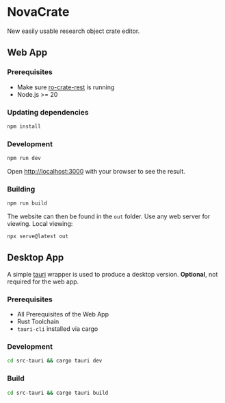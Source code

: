# NovaCrate

New easily usable research object crate editor.

## Web App

### Prerequisites

- Make sure [ro-crate-rest](https://gitlab.kit.edu/kit/scc/dem/dem-students/ChristopherR/implementation/ro-crate-rest) is running
- Node.js >= 20

### Updating dependencies

```bash
npm install
```


### Development

```bash
npm run dev
```

Open [http://localhost:3000](http://localhost:3000) with your browser to see the result.

### Building

```bash
npm run build
```

The website can then be found in the `out` folder. Use any web server for viewing. Local viewing:

```bash
npx serve@latest out
```

## Desktop App

A simple [tauri](https://tauri.app/) wrapper is used to produce a desktop version. **Optional**, not required for the web app.

### Prerequisites
 
- All Prerequisites of the Web App
- Rust Toolchain
- `tauri-cli` installed via cargo

### Development

```bash
cd src-tauri && cargo tauri dev
```

### Build

```bash
cd src-tauri && cargo tauri build
```